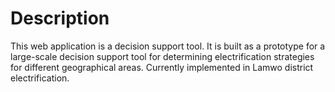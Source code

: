 # Description

This web application is a decision support tool. It is built as a prototype for a large-scale decision support tool for determining electrification strategies for different geographical areas. Currently implemented in Lamwo district electrification.